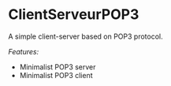 # ClientServeurPOP3
A simple client-server based on POP3 protocol.

*Features:*
* Minimalist POP3 server
* Minimalist POP3 client
